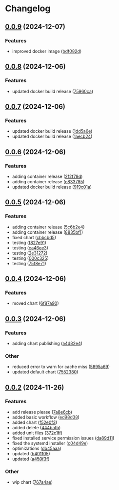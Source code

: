 # Changelog

## [0.0.9](https://github.com/interplex-ai/interplex/compare/v0.0.8...v0.0.9) (2024-12-07)


### Features

* improved docker image ([bdf082d](https://github.com/interplex-ai/interplex/commit/bdf082de900b3791df8f970a83301b5b4dc69879))

## [0.0.8](https://github.com/interplex-ai/interplex/compare/v0.0.7...v0.0.8) (2024-12-06)


### Features

* updated docker build release ([75960ca](https://github.com/interplex-ai/interplex/commit/75960ca572c51dcd567b6533165f298677c10c08))

## [0.0.7](https://github.com/interplex-ai/interplex/compare/v0.0.6...v0.0.7) (2024-12-06)


### Features

* updated docker build release ([1dd5a6e](https://github.com/interplex-ai/interplex/commit/1dd5a6ec3d765f2e17593dc8059cd9cc32dd7883))
* updated docker build release ([1aecb24](https://github.com/interplex-ai/interplex/commit/1aecb242a94184545d2aadfccee701d387bf8796))

## [0.0.6](https://github.com/interplex-ai/interplex/compare/v0.0.5...v0.0.6) (2024-12-06)


### Features

* adding container release ([2f2f79d](https://github.com/interplex-ai/interplex/commit/2f2f79db47d050e73d93516b69e795b4cc463bf8))
* adding container release ([e833785](https://github.com/interplex-ai/interplex/commit/e8337852dcde75fe5e510fe3d6ade3bbfb93f38e))
* updated docker build release ([919c01a](https://github.com/interplex-ai/interplex/commit/919c01ae11d1e2d46f8735340359d8d39e2214b1))

## [0.0.5](https://github.com/interplex-ai/interplex/compare/v0.0.4...v0.0.5) (2024-12-06)


### Features

* adding container release ([5c6b2e4](https://github.com/interplex-ai/interplex/commit/5c6b2e408471a8b8160f96be8ef819d1540e071a))
* adding container release ([8835bf1](https://github.com/interplex-ai/interplex/commit/8835bf1f30111f698e4ebcc9d3e696ca092fc3b0))
* fixed chart ([cbbcbd5](https://github.com/interplex-ai/interplex/commit/cbbcbd5e55c6c34dc5040df11e48c434bf0a2b8d))
* testing ([f827e91](https://github.com/interplex-ai/interplex/commit/f827e916611eb6b55f576aa7a389dddd228b01c7))
* testing ([ca46ee3](https://github.com/interplex-ai/interplex/commit/ca46ee3f3e88c1f19cc4a9dd192321dbe4ebb5fb))
* testing ([2e31272](https://github.com/interplex-ai/interplex/commit/2e31272ef315ac6d15d4a8f83f81a970de0d9517))
* testing ([000c325](https://github.com/interplex-ai/interplex/commit/000c325528b0386dfffba9fbb9c26c555bd0ee28))
* testing ([75f8e71](https://github.com/interplex-ai/interplex/commit/75f8e719ef9fc808c01e0bd239d91d50081742d9))

## [0.0.4](https://github.com/interplex-ai/interplex/compare/v0.0.3...v0.0.4) (2024-12-06)


### Features

* moved chart ([6f87a90](https://github.com/interplex-ai/interplex/commit/6f87a90a6301def6870aeef074fe9e6955eabee3))

## [0.0.3](https://github.com/interplex-ai/interplex/compare/v0.0.2...v0.0.3) (2024-12-06)


### Features

* adding chart publishing ([a4d82e4](https://github.com/interplex-ai/interplex/commit/a4d82e447aea4f2cda5deba5209849eaa5eea303))


### Other

* reduced error to warn for cache miss ([5895a69](https://github.com/interplex-ai/interplex/commit/5895a693b71c5607aee0639f634d783aeef8dff3))
* updated default chart ([7552380](https://github.com/interplex-ai/interplex/commit/755238001156eb95b5b84d417e4e4c15424bdb4e))

## [0.0.2](https://github.com/interplex-ai/interplex/compare/v0.0.1...v0.0.2) (2024-11-26)


### Features

* add release please ([7a8e6cb](https://github.com/interplex-ai/interplex/commit/7a8e6cb46fcc7e3688773f1b67cbbcb97b241288))
* added basic workflow ([ed98d38](https://github.com/interplex-ai/interplex/commit/ed98d385f6f17f9512c0686f9e34a124e529d945))
* added chart ([f52e0f3](https://github.com/interplex-ai/interplex/commit/f52e0f31d9db2cb22299f9ce097b39d418ca8bec))
* added delete ([444bafb](https://github.com/interplex-ai/interplex/commit/444bafb5e9673ee1cd31d3cd4f1dabb94243c049))
* added unit files ([372c1ff](https://github.com/interplex-ai/interplex/commit/372c1ffd453c302635f2e1361cd27ec59550a986))
* fixed installed service permission issues ([da89d11](https://github.com/interplex-ai/interplex/commit/da89d11a7a7d2cbee76e86f3d00337cf03415474))
* fixed the systemd installer ([c04d49e](https://github.com/interplex-ai/interplex/commit/c04d49e816ccb9660f5bdf0dc7637471bd4e2430))
* optimizations ([db45aaa](https://github.com/interplex-ai/interplex/commit/db45aaa5f5df815f6d510c5d2a006dc4feedc0c9))
* updated ([b401105](https://github.com/interplex-ai/interplex/commit/b401105fc74b5bc24bb50af74338188268a727dc))
* updated ([a450f3f](https://github.com/interplex-ai/interplex/commit/a450f3f3ddae2b10181eb50a5ad17302f34d3e7e))


### Other

* wip chart ([767a4ae](https://github.com/interplex-ai/interplex/commit/767a4aecbe98c836c59a56e419d04643c4a6fa1f))
